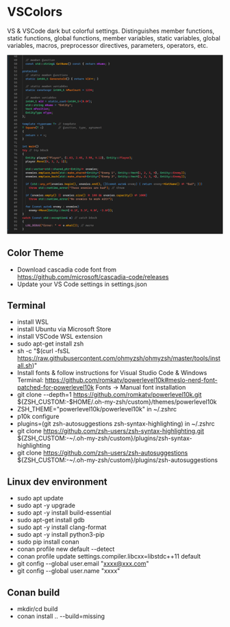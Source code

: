 # VSColors
VS & VSCode dark but colorful settings. Distinguishes member functions, static functions, global functions, member variables, static variables, global variables, macros, preprocessor directives, parameters, operators, etc.

![](https://github.com/zdenyhraz/VSColors/blob/master/pics/colors.PNG?raw=true "colors")

## Color Theme
- Download cascadia code font from https://github.com/microsoft/cascadia-code/releases
- Update your VS Code settings in settings.json

## Terminal
- install WSL
- install Ubuntu via Microsoft Store
- install VSCode WSL extension
- sudo apt-get install zsh
- sh -c "$(curl -fsSL https://raw.githubusercontent.com/ohmyzsh/ohmyzsh/master/tools/install.sh)"
- Install fonts & follow instructions for Visual Studio Code & Windows Terminal: https://github.com/romkatv/powerlevel10k#meslo-nerd-font-patched-for-powerlevel10k Fonts -> Manual font installation
- git clone --depth=1 https://github.com/romkatv/powerlevel10k.git ${ZSH_CUSTOM:-$HOME/.oh-my-zsh/custom}/themes/powerlevel10k
- ZSH_THEME="powerlevel10k/powerlevel10k" in ~/.zshrc
- p10k configure
- plugins=(git zsh-autosuggestions zsh-syntax-highlighting) in ~/.zshrc
- git clone https://github.com/zsh-users/zsh-syntax-highlighting.git ${ZSH_CUSTOM:-~/.oh-my-zsh/custom}/plugins/zsh-syntax-highlighting
- git clone https://github.com/zsh-users/zsh-autosuggestions ${ZSH_CUSTOM:-~/.oh-my-zsh/custom}/plugins/zsh-autosuggestions

## Linux dev environment
- sudo apt update
- sudo apt -y upgrade
- sudo apt -y install build-essential
- sudo apt-get install gdb
- sudo apt -y install clang-format
- sudo apt -y install python3-pip
- sudo pip install conan
- conan profile new default --detect
- conan profile update settings.compiler.libcxx=libstdc++11 default
- git config --global user.email "xxxx@xxx.com"
- git config --global user.name "xxxx"

## Conan build
- mkdir/cd build
- conan install .. --build=missing
